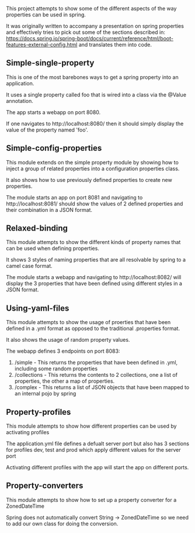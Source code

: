 This project attempts to show some of the different aspects of the way properties can be used in spring.

It was originally written to accompany a presentation on spring properties and effectively tries to pick out some of the sections described in: https://docs.spring.io/spring-boot/docs/current/reference/html/boot-features-external-config.html and translates them into code.


## Simple-single-property

This is one of the most barebones ways to get a spring property into an application.

It uses a single property called foo that is wired into a class via the @Value annotation.

The app starts a webapp on port 8080.

If one navigates to http://localhost:8080/ then it should simply display the value of the property named 'foo'.

## Simple-config-properties

This module extends on the simple property module by showing how to inject a group of related properties into a configuration properties class.

It also shows how to use previously defined properties to create new properties.

The module starts an app on port 8081 and navigating to http://localhost:8081/ should show the values of 2 defined properties and their combination in a JSON format.

## Relaxed-binding

This module attempts to show the different kinds of property names that can be used when defining properties.

It shows 3 styles of naming properties that are all resolvable by spring to a camel case format.

The module starts a webapp and navigating to http://localhost:8082/ will display the 3 properties that have been defined using different styles in a JSON format.

## Using-yaml-files

This module attempts to show the usage of proerties that have been defined in a .yml format as opposed to the traditional .properties format.

It also shows the usage of random property values.

The webapp defines 3 endpoints on port 8083:

1. /simple - This returns the properties that have been defined in .yml, including some random properties
2. /collections - This returns the contents to 2 collections, one a list of properties, the other a map of properties.
3. /complex - This returns a list of JSON objects that have been mapped to an internal pojo by spring

## Property-profiles

This module attempts to show how different properties can be used by activating profiles

The application.yml file defines a defualt server port but also has 3 sections for profiles dev, test and prod which apply different values for the server port

Activating different profiles with the app will start the app on different ports.

## Property-converters

This module attempts to show how to set up a property converter for a ZonedDateTime

Spring does not automatically convert String -> ZonedDateTime so we need to add our own class for doing the conversion.